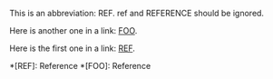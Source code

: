 This is an abbreviation: REF.
ref and REFERENCE should be ignored.

Here is another one in a link: [FOO](http://example.com).

Here is the first one in a link: [REF](http://example.com).

*[REF]: Reference
*[FOO]: Reference

